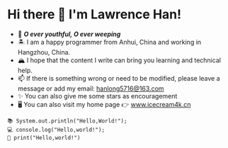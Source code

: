 # Hi there 👋 I'm Lawrence Han!

- 🌋   ***O ever youthful, O ever weeping***
- 🏝   I am a happy programmer from Anhui, China and working in Hangzhou, China.
- 🏔   I hope that the content I write can bring you learning and technical help.   
- 📫   If there is something wrong or need to be modified, please leave a message or add my email: hanlong5716@163.com
- ✨   You can also give me some stars as encouragement
- 🖥   You can also visit my home page 👉 www.icecream4k.cn


```
📚 System.out.println("Hello,World!");  
💻 console.log("Hello,world!");  
📑 print("Hello,world!")
```
